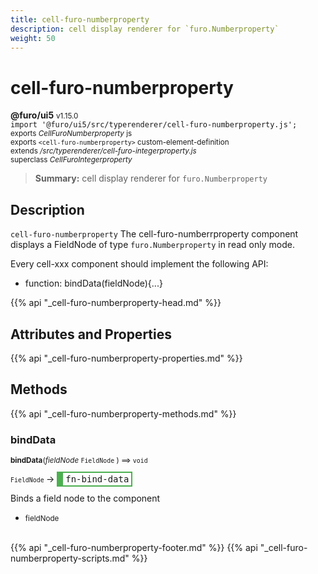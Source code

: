 ```yaml
---
title: cell-furo-numberproperty
description: cell display renderer for `furo.Numberproperty`
weight: 50
---
```


# cell-furo-numberproperty
**@furo/ui5** <small>v1.15.0</small>
<br>`import '@furo/ui5/src/typerenderer/cell-furo-numberproperty.js';`<small>
<br>exports *CellFuroNumberproperty* js
<br>exports `<cell-furo-numberproperty>` custom-element-definition
<br>extends */src/typerenderer/cell-furo-integerproperty.js*
<br>superclass *CellFuroIntegerproperty*</small>

> **Summary:** cell display renderer for `furo.Numberproperty`

## Description

`cell-furo-numberproperty`
The cell-furo-numberrproperty component displays a FieldNode of type `furo.Numberproperty` in read only mode.

Every cell-xxx component should implement the following API:
- function: bindData(fieldNode){...}

{{% api "_cell-furo-numberproperty-head.md" %}}

## Attributes and Properties
{{% api "_cell-furo-numberproperty-properties.md" %}}






## Methods
{{% api "_cell-furo-numberproperty-methods.md" %}}



### **bindData**
<small>**bindData**(*fieldNode* `FieldNode` ) ⟹ `void`</small>

<small>`FieldNode` </small> →
<span  style="border-width:2px 2px 2px 10px; border-style: solid;border-color:  rgb(76, 175, 80);font-family:monospace; padding:2px 4px;">fn-bind-data</span>

Binds a field node to the component

- <small>fieldNode </small>
<br><br>





{{% api "_cell-furo-numberproperty-footer.md" %}}
{{% api "_cell-furo-numberproperty-scripts.md" %}}
